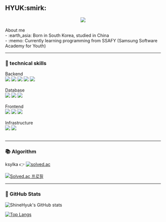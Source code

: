 <h2>HYUK:smirk:</h2>
<div align="center">
  <img src="https://img.shields.io/badge/Portfolio-000000?style=flat&logo=Notion&logoColor=white"/>
</div>
</br>
About me</br>
- :earth_asia: Born in South Korea, studied in China</br>
- :memo: Currently learning programming from SSAFY (Samsung Software Academy for Youth) </br>


-----  
 ### 🔨 technical skills  
 <div>
  <div>Backend</div>
  <img src="https://img.shields.io/badge/java-007396?style=flat"/>
  <img src="https://img.shields.io/badge/spring-6DB33F?style=flat&logo=spring&logoColor=white"> 
  <img src="https://img.shields.io/badge/springBoot-6DB33F?style=flat&logo=springBoot&logoColor=white"> 
  <img src="https://img.shields.io/badge/JUnit5-25A162?style=flat&logo=JUnit5&logoColor=white"> 
  <img src="https://img.shields.io/badge/Postman-FF6C37?style=flat-square&logo=Postman&logoColor=white"/>
  <br/><br/>
  <div>Database</div>
  <img src="https://img.shields.io/badge/mysql-4479A1?style=flat&logo=mysql&logoColor=white"> 
  <img src="https://img.shields.io/badge/MariaDB-003545?style=flat-square&logo=mariaDB&logoColor=white"/>
  <img src="https://img.shields.io/badge/MongoDB-47A248?style=flat-square&logo=MongoDB&logoColor=white"/>
  <br/><br/>
  <div>Frontend</div>
  <img src="https://img.shields.io/badge/vue.js-4FC08D?style=flat&logo=vue.js&logoColor=white"> 
  <img src="https://img.shields.io/badge/React-61DAFB?style=flat-square&logo=React&logoColor=black"/>
  <img src="https://img.shields.io/badge/Flutter-02569B?style=flat-square&logo=flutter&logoColor=white"/>
    <br/><br/>
  <div>Infrastructure</div>
  <img src="https://img.shields.io/badge/Amazon AWS-232F3E?style=flat-square&logo=amazonaws&logoColor=white"/>
  <img src="https://img.shields.io/badge/Docker-2496ED?style=flat-square&logo=Docker&logoColor=white"/>
    <br/><br/>
</div>

-----  
### 📚 Algorithm  
ksylka 👉 [![solved.ac](https://img.shields.io/badge/solved.ac-98FB98?style=flat)](https://solved.ac/profile/ksylka)  

[![Solved.ac
프로필](http://mazassumnida.wtf/api/generate_badge?boj=ksylka)](https://solved.ac/ksylka)
  
-----
### 📝 GitHub Stats
![ShineHyuk's GitHub stats](https://github-readme-stats.vercel.app/api?username=ShineHyuk&show_icons=true&theme=great-gatsby)</br>

[![Top Langs](https://github-readme-stats.vercel.app/api/top-langs/?username=ShineHyuk&langs_count=8)](https://github.com/ShineHyuk/github-readme-stats)
